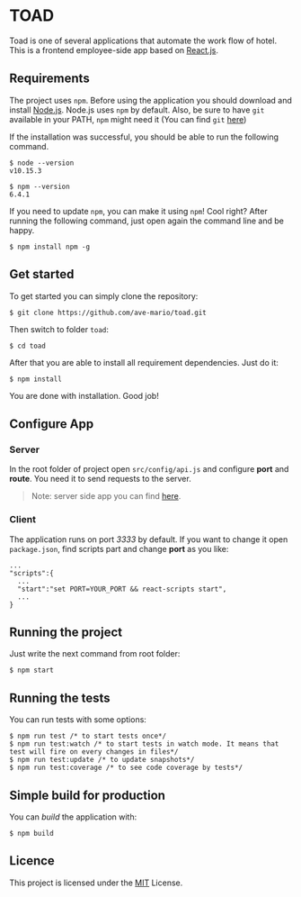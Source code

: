 # TOAD

Toad is one of several applications that automate the work flow of hotel. This is a frontend employee-side app based on [React.js](https://reactjs.org/).

## Requirements

The project uses `npm`. Before using the application you should download and install
[Node.js](https://nodejs.org/en/). Node.js uses `npm` by default.
Also, be sure to have `git` available in your PATH, `npm` might need it (You can find `git` [here](https://git-scm.com/downloads))

If the installation was successful, you should be able to run the following command.

```
$ node --version
v10.15.3
```

```
$ npm --version
6.4.1
```

If you need to update `npm`, you can make it using `npm`! Cool right? After running the following command, just open again the command line and be happy.

```
$ npm install npm -g
```

## Get started

To get started you can simply clone the repository:

```
$ git clone https://github.com/ave-mario/toad.git
```

Then switch to folder `toad`:

```
$ cd toad
```

After that you are able to install all requirement dependencies. Just do it:

```
$ npm install
```

You are done with installation. Good job!

## Configure App

### Server

In the root folder of project open `src/config/api.js` and configure **port** and **route**. You need it to send requests to the server.

> Note: server side app you can find [here](https://github.com/ave-mario/bowser).

### Client

The application runs on port _3333_ by default. If you want to change it open `package.json`, find scripts part and change **port** as you like:

```
...
"scripts":{
  ...
  "start":"set PORT=YOUR_PORT && react-scripts start",
  ...
}
```

## Running the project

Just write the next command from root folder:

```
$ npm start
```

## Running the tests

You can run tests with some options:

```
$ npm run test /* to start tests once*/
$ npm run test:watch /* to start tests in watch mode. It means that test will fire on every changes in files*/
$ npm run test:update /* to update snapshots*/
$ npm run test:coverage /* to see code coverage by tests*/
```

## Simple build for production

You can _build_ the application with:

```
$ npm build
```

## Licence

This project is licensed under the [MIT](https://choosealicense.com/licenses/mit/) License.
